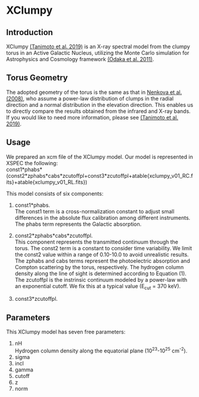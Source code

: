 # XClumpy
## Introduction
XClumpy [(Tanimoto et al. 2019)](https://ui.adsabs.harvard.edu/abs/2019ApJ...877...95T/abstract) is an X-ray spectral model from the clumpy torus in an Active Galactic Nucleus, utilizing the Monte Carlo simulation for Astrophysics and Cosmology framework [(Odaka et al. 2011)](https://ui.adsabs.harvard.edu/abs/2011ApJ...740..103O/abstract).


## Torus Geometry
The adopted geometry of the torus is the same as that in [Nenkova et al. (2008)](https://ui.adsabs.harvard.edu/abs/2008ApJ...685..160N/abstract), who assume a power-law distribution of clumps in the radial direction and a normal distribution in the elevation direction. This enables us to directly compare the results obtained from the infrared and X-ray bands. If you would like to need more information, please see [(Tanimoto et al. 2019)](https://ui.adsabs.harvard.edu/abs/2019ApJ...877...95T/abstract).


## Usage
We prepared an xcm file of the XClumpy model. Our model is represented in XSPEC the following:  
  const1\*phabs\*(const2\*zphabs\*cabs\*zcutoffpl+const3\*zcutoffpl+atable{xclumpy_v01_RC.fits}+atable{xclumpy_v01_RL.fits})  

This model consists of six components:  
1. const1\*phabs.  
  The const1 term is a cross-normalization constant to adjust small differences in the absolute flux calibration among different instruments. The phabs term represents the Galactic absorption.  

2. const2\*zphabs\*cabs\*zcutoffpl.  
  This component represents the transmitted continuum through the torus. The const2 term is a constant to consider time variability. We limit the const2 value within a range of 0.10-10.0 to avoid unrealistic results. The zphabs and cabs terms represent the photoelectric absorption and Compton scattering by the torus, respectively. The hydrogen column density along the line of sight is determined according to Equation (1). The zcutoffpl is the instrinsic continuum modeled by a power-law with an exponential cutoff. We fix this at a typical value (E<sub>cut</sub> = 370 keV).  

3. const3\*zcutoffpl.  
  

## Parameters
This XClumpy model has seven free parameters:  

1. nH  
  Hydrogen column density along the equatorial plane (10<sup>23</sup>-10<sup>25</sup> cm<sup>-2</sup>).
2. sigma
3. incl
4. gamma
5. cutoff
6. z
7. norm
